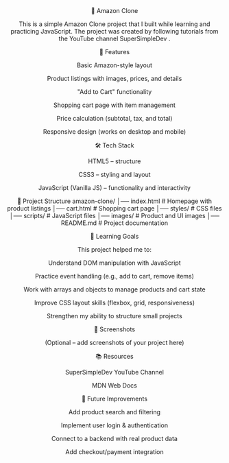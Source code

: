 <header>
🛒 Amazon Clone

This is a simple Amazon Clone project that I built while learning and practicing JavaScript.
The project was created by following tutorials from the YouTube channel SuperSimpleDev
.

🚀 Features

Basic Amazon-style layout

Product listings with images, prices, and details

"Add to Cart" functionality

Shopping cart page with item management

Price calculation (subtotal, tax, and total)

Responsive design (works on desktop and mobile)

🛠️ Tech Stack

HTML5 – structure

CSS3 – styling and layout

JavaScript (Vanilla JS) – functionality and interactivity

📂 Project Structure
amazon-clone/
│── index.html        # Homepage with product listings
│── cart.html         # Shopping cart page
│── styles/           # CSS files
│── scripts/          # JavaScript files
│── images/           # Product and UI images
│── README.md         # Project documentation

🎯 Learning Goals

This project helped me to:

Understand DOM manipulation with JavaScript

Practice event handling (e.g., add to cart, remove items)

Work with arrays and objects to manage products and cart state

Improve CSS layout skills (flexbox, grid, responsiveness)

Strengthen my ability to structure small projects

📸 Screenshots

(Optional – add screenshots of your project here)

📚 Resources

SuperSimpleDev YouTube Channel

MDN Web Docs

🔮 Future Improvements

Add product search and filtering

Implement user login & authentication

Connect to a backend with real product data

Add checkout/payment integration

<header/>
